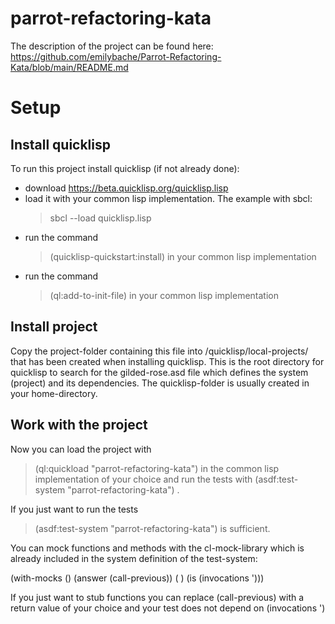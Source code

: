 # parrot-refactoring-kata

The description of the project can be found here:
https://github.com/emilybache/Parrot-Refactoring-Kata/blob/main/README.md

# Setup

## Install quicklisp

To run this project install quicklisp (if not already done): 
 - download https://beta.quicklisp.org/quicklisp.lisp
 - load it with your common lisp implementation. The example with sbcl: 
   > sbcl --load quicklisp.lisp
 - run the command 
   > (quicklisp-quickstart:install) 
   in your common lisp implementation
 - run the command 
   > (ql:add-to-init-file) 
   in your common lisp implementation

## Install project
Copy the project-folder containing this file into /quicklisp/local-projects/ that has been created when installing quicklisp.
This is the root directory for quicklisp to search for the gilded-rose.asd file which defines the system (project) and its dependencies.
The quicklisp-folder is usually created in your home-directory.

## Work with the project

Now you can load the project with 
> (ql:quickload "parrot-refactoring-kata") 
in the common lisp implementation of your choice and run the tests with 
> (asdf:test-system "parrot-refactoring-kata")
.

If you just want to run the tests
> (asdf:test-system "parrot-refactoring-kata")
is sufficient.

You can mock functions and methods with the cl-mock-library which is already included in the system definition of the test-system:

(with-mocks ()
  (answer <your-method> (call-previous))
  (<your-method> <argument-list>)
  (is <your-testcase> (invocations '<your-method>)))
  
If you just want to stub functions you can replace (call-previous) with a return value of your choice and your test does not depend on (invocations '<your-method>)


